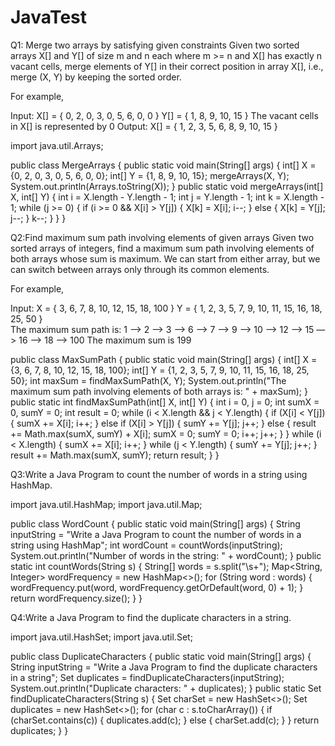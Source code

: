 # JavaTest

Q1: Merge two arrays by satisfying given constraints
Given two sorted arrays X[] and Y[] of size m and n each where m >= n and X[] has exactly n vacant cells,
 merge elements of Y[] in their correct position in array X[], i.e., merge (X, Y) by keeping the sorted order.

For example,

Input: X[] = { 0, 2, 0, 3, 0, 5, 6, 0, 0 }
Y[] = { 1, 8, 9, 10, 15 } The vacant cells in X[] is represented by 0 
Output: X[] = { 1, 2, 3, 5, 6, 8, 9, 10, 15 }

import java.util.Arrays;

public class MergeArrays {
    public static void main(String[] args) {
        int[] X = {0, 2, 0, 3, 0, 5, 6, 0, 0};
        int[] Y = {1, 8, 9, 10, 15};
       mergeArrays(X, Y);
        System.out.println(Arrays.toString(X));
    }
    public static void mergeArrays(int[] X, int[] Y) {
        int i = X.length - Y.length - 1;
        int j = Y.length - 1;
        int k = X.length - 1;
      while (j >= 0) {
            if (i >= 0 && X[i] > Y[j]) {
                X[k] = X[i];
                i--;
            } else {
                X[k] = Y[j];
                j--;
            }
            k--;
        }
    }
}



Q2:Find maximum sum path involving elements of given arrays
Given two sorted arrays of integers, find a maximum sum path involving elements of both arrays whose sum is maximum. 
We can start from either array, but we can switch between arrays only through its common elements.

For example,

Input: X = { 3, 6, 7, 8, 10, 12, 15, 18, 100 }
Y = { 1, 2, 3, 5, 7, 9, 10, 11, 15, 16, 18, 25, 50 }  
The maximum sum path is: 1 —> 2 —> 3 —> 6 —> 7 —> 9 —> 10 —> 12 —> 15 —> 16 —> 18 —> 100 
The maximum sum is 199

public class MaxSumPath {
    public static void main(String[] args) {
        int[] X = {3, 6, 7, 8, 10, 12, 15, 18, 100};
        int[] Y = {1, 2, 3, 5, 7, 9, 10, 11, 15, 16, 18, 25, 50};
        int maxSum = findMaxSumPath(X, Y);
        System.out.println("The maximum sum path involving elements of both arrays is: " + maxSum);
    }
    public static int findMaxSumPath(int[] X, int[] Y) {
        int i = 0, j = 0;
        int sumX = 0, sumY = 0;
        int result = 0;
        while (i < X.length && j < Y.length) {
            if (X[i] < Y[j]) {
                sumX += X[i];
                i++;
            } else if (X[i] > Y[j]) {
                sumY += Y[j];
                j++;
            } else {
                result += Math.max(sumX, sumY) + X[i];
                sumX = 0;
                sumY = 0;
                i++;
                j++;
            }
        }
        while (i < X.length) {
            sumX += X[i];
            i++;
        }
        while (j < Y.length) {
            sumY += Y[j];
            j++;
        }
        result += Math.max(sumX, sumY);
        return result;
    }
}

Q3:Write a Java Program to count the number of words in a string using HashMap.

import java.util.HashMap;
import java.util.Map;

public class WordCount {
    public static void main(String[] args) {
        String inputString = "Write a Java Program to count the number of words in a string using HashMap";
        int wordCount = countWords(inputString);
        System.out.println("Number of words in the string: " + wordCount);
    }
    public static int countWords(String s) {
        String[] words = s.split("\\s+");
        Map<String, Integer> wordFrequency = new HashMap<>();
        for (String word : words) {
            wordFrequency.put(word, wordFrequency.getOrDefault(word, 0) + 1);
        }
        return wordFrequency.size();
    }
}

Q4:Write a Java Program to find the duplicate characters in a string.

import java.util.HashSet;
import java.util.Set;

public class DuplicateCharacters {
    public static void main(String[] args) {
        String inputString = "Write a Java Program to find the duplicate characters in a string";
        Set<Character> duplicates = findDuplicateCharacters(inputString);
        System.out.println("Duplicate characters: " + duplicates);
    }
    public static Set<Character> findDuplicateCharacters(String s) {
        Set<Character> charSet = new HashSet<>();
        Set<Character> duplicates = new HashSet<>();
        for (char c : s.toCharArray()) {
            if (charSet.contains(c)) {
                duplicates.add(c);
            } else {
                charSet.add(c);
            }
        }
        return duplicates;
    }
}
